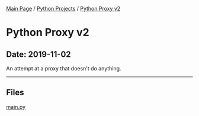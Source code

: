 [Main Page](/) / [Python Projects](/python) / [Python Proxy v2](/python/2019-11-02_Python_Proxy_v2)

# Python Proxy v2

## Date: 2019-11-02

An attempt at a proxy that doesn't do anything.

-----

## Files

[main.py](main.py)